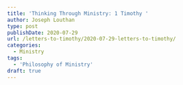 ```yaml
---
title: 'Thinking Through Ministry: 1 Timothy '
author: Joseph Louthan
type: post
publishDate: 2020-07-29
url: /letters-to-timothy/2020-07-29-letters-to-timothy/
categories:
  - Ministry
tags:
  - 'Philosophy of Ministry'
draft: true
---
```

